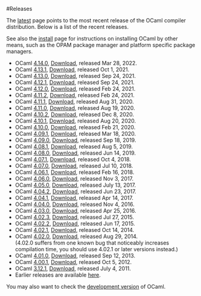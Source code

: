 <!-- ((! set title Releases !)) ((! set releases !)) -->

#Releases

The [latest](latest/) page points to the most recent release of the
OCaml compiler distribution. Below is a list of the recent releases.

See also the [install](/docs/install.html) page for instructions on
installing OCaml by other means, such as the OPAM package manager and
platform specific package managers.

* OCaml [4.14.0](4.14.0.html), [Download](https://github.com/ocaml/ocaml/archive/4.14.0.tar.gz), released Mar 28, 2022.
* OCaml [4.13.1](4.13.1.html), [Download](https://github.com/ocaml/ocaml/archive/4.13.1.tar.gz), released Oct 1, 2021.
* OCaml [4.13.0](4.13.0.html), [Download](https://github.com/ocaml/ocaml/archive/4.13.0.tar.gz), released Sep 24, 2021.
* OCaml [4.12.1](4.12.1.html), [Download](https://github.com/ocaml/ocaml/archive/4.12.1.tar.gz), released Sep 24, 2021.
* OCaml [4.12.0](4.12.0.html), [Download](https://github.com/ocaml/ocaml/archive/4.12.0.tar.gz), released Feb 24, 2021.
* OCaml [4.11.2](4.11.2.html), [Download](https://github.com/ocaml/ocaml/archive/4.11.2.tar.gz), released Feb 24, 2021.
* OCaml [4.11.1](4.11.1.html), [Download](https://github.com/ocaml/ocaml/archive/4.11.1.tar.gz), released Aug 31, 2020.
* OCaml [4.11.0](4.11.0.html), [Download](https://github.com/ocaml/ocaml/archive/4.11.0.tar.gz), released Aug 19, 2020.
* OCaml [4.10.2](4.10.2.html), [Download](https://github.com/ocaml/ocaml/archive/4.10.2.tar.gz), released Dec 8, 2020.
* OCaml [4.10.1](4.10.1.html), [Download](https://github.com/ocaml/ocaml/archive/4.10.1.tar.gz), released Aug 20, 2020.
* OCaml [4.10.0](4.10.0.html), [Download](https://github.com/ocaml/ocaml/archive/4.10.0.tar.gz), released Feb 21, 2020.
* OCaml [4.09.1](4.09.1.html), [Download](https://github.com/ocaml/ocaml/archive/4.09.1.tar.gz), released Mar 18, 2020.
* OCaml [4.09.0](4.09.0.html), [Download](https://github.com/ocaml/ocaml/archive/4.09.0.tar.gz), released Sep 18, 2019.
* OCaml [4.08.1](4.08.1.html), [Download](https://github.com/ocaml/ocaml/archive/4.08.1.tar.gz), released Aug 5, 2019.
* OCaml [4.08.0](4.08.0.html), [Download](https://github.com/ocaml/ocaml/archive/4.08.0.tar.gz), released Jun 14, 2019.
* OCaml [4.07.1](4.07.1.html), [Download](https://github.com/ocaml/ocaml/archive/4.07.1.tar.gz), released Oct 4, 2018.
* OCaml [4.07.0](4.07.0.html), [Download](https://github.com/ocaml/ocaml/archive/4.07.0.tar.gz), released Jul 10, 2018.
* OCaml [4.06.1](4.06.1.html), [Download](https://github.com/ocaml/ocaml/archive/4.06.1.tar.gz), released Feb 16, 2018.
* OCaml [4.06.0](4.06.html), [Download](https://github.com/ocaml/ocaml/archive/4.06.0.tar.gz), released Nov 3, 2017.
* OCaml [4.05.0](4.05.html), [Download](https://github.com/ocaml/ocaml/archive/4.05.0.tar.gz), released July 13, 2017.
* OCaml [4.04.2](4.04.html), [Download](https://github.com/ocaml/ocaml/archive/4.04.2.tar.gz), released Jun 23, 2017.
* OCaml [4.04.1](4.04.html), [Download](https://github.com/ocaml/ocaml/archive/4.04.1.tar.gz), released Apr 14, 2017.
* OCaml [4.04.0](4.04.html), [Download](https://github.com/ocaml/ocaml/archive/4.04.0.tar.gz), released Nov 4, 2016.
* OCaml [4.03.0](4.03.html), [Download](https://github.com/ocaml/ocaml/archive/4.03.0.tar.gz), released Apr 25, 2016.
* OCaml [4.02.3](4.02.html), [Download](https://github.com/ocaml/ocaml/archive/4.02.3.tar.gz), released Jul 27, 2015.
* OCaml [4.02.2](4.02.html), [Download](https://github.com/ocaml/ocaml/archive/4.02.2.tar.gz), released Jun 17, 2015.
* OCaml [4.02.1](4.02.html), [Download](https://github.com/ocaml/ocaml/archive/4.02.1.tar.gz), released Oct 14, 2014.
* OCaml [4.02.0](4.02.html), [Download](https://github.com/ocaml/ocaml/archive/4.02.0.tar.gz), released Aug 29, 2014.  
      (4.02.0 suffers from one known bug that noticeably increases compilation time, you should use 4.02.1 or later versions instead.)
* OCaml [4.01.0](4.01.0.html), [Download](https://github.com/ocaml/ocaml/archive/4.01.0.tar.gz), released Sep 12, 2013.
* OCaml [4.00.1](4.00.1.html), [Download](https://github.com/ocaml/ocaml/archive/4.00.1.tar.gz), released Oct 5, 2012.
* OCaml [3.12.1](3.12.1.html), [Download](https://github.com/ocaml/ocaml/archive/3.12.1.tar.gz), released July 4, 2011.
* Earlier releases are available
  [here](http://caml.inria.fr/pub/distrib/).

You may also want to check the [development version](https://github.com/ocaml/ocaml) of
OCaml.
